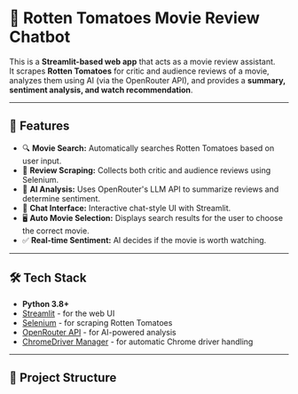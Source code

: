 # 🎥 Rotten Tomatoes Movie Review Chatbot

This is a **Streamlit-based web app** that acts as a movie review assistant.  
It scrapes **Rotten Tomatoes** for critic and audience reviews of a movie, analyzes them using AI (via the OpenRouter API), and provides a **summary, sentiment analysis, and watch recommendation**.

---

## 🚀 Features
- 🔍 **Movie Search:** Automatically searches Rotten Tomatoes based on user input.
- 📜 **Review Scraping:** Collects both critic and audience reviews using Selenium.
- 🤖 **AI Analysis:** Uses OpenRouter's LLM API to summarize reviews and determine sentiment.
- 💬 **Chat Interface:** Interactive chat-style UI with Streamlit.
- 🖥️ **Auto Movie Selection:** Displays search results for the user to choose the correct movie.
- ✅ **Real-time Sentiment:** AI decides if the movie is worth watching.

---

## 🛠️ Tech Stack
- **Python 3.8+**
- [Streamlit](https://streamlit.io/) - for the web UI
- [Selenium](https://www.selenium.dev/) - for scraping Rotten Tomatoes
- [OpenRouter API](https://openrouter.ai/) - for AI-powered analysis
- [ChromeDriver Manager](https://pypi.org/project/webdriver-manager/) - for automatic Chrome driver handling

---

## 📂 Project Structure
